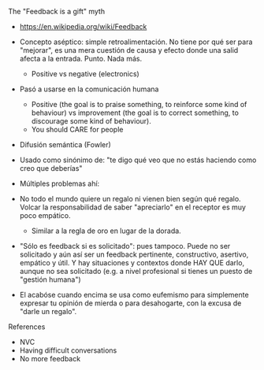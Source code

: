 The "Feedback is a gift" myth

- https://en.wikipedia.org/wiki/Feedback
- Concepto aséptico: simple retroalimentación. No tiene por qué ser para "mejorar", es una mera cuestión de causa y efecto donde una salid afecta a la entrada. Punto. Nada más.
    - Positive vs negative (electronics)

- Pasó a usarse en la comunicación humana
    - Positive (the goal is to praise something, to reinforce some kind of behaviour) vs improvement (the goal is to correct something, to discourage some kind of behaviour).
    - You should CARE for people

- Difusión semántica (Fowler)

- Usado como sinónimo de: "te digo qué veo que no estás haciendo como creo que deberías"

- Múltiples problemas ahí:
- No todo el mundo quiere un regalo ni vienen bien según qué regalo. Volcar la responsabilidad de saber "apreciarlo" en el receptor es muy poco empático.
    - Similar a la regla de oro en lugar de la dorada.

- "Sólo es feedback si es solicitado": pues tampoco. Puede no ser solicitado y aún así ser un feedback pertinente, constructivo, asertivo, empático y útil. Y hay situaciones y contextos donde HAY QUE darlo, aunque no sea solicitado (e.g. a nivel profesional si tienes un puesto de "gestión humana")

- El acabóse cuando encima se usa como eufemismo para simplemente expresar tu opinión de mierda o para desahogarte, con la excusa de "darle un regalo".


References
- NVC
- Having difficult conversations
- No more feedback